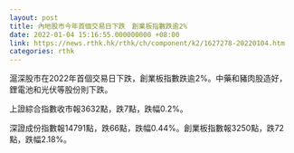 ```yaml
---
layout: post
title: 內地股市今年首個交易日下跌　創業板指數跌逾2%
date: 2022-01-04 15:16:55.000000000 +08:00
link: https://news.rthk.hk/rthk/ch/component/k2/1627278-20220104.htm
categories: rthk
---
```


滬深股市在2022年首個交易日下跌，創業板指數跌逾2%。中藥和豬肉股造好，鋰電池和光伏等股份則下跌。

上證綜合指數收市報3632點，跌7點，跌幅0.2%。

深證成份指數報14791點，跌66點，跌幅0.44%。創業板指數報3250點，跌72點，跌幅2.18%。
